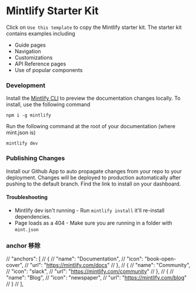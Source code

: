 # Mintlify Starter Kit

Click on `Use this template` to copy the Mintlify starter kit. The starter kit contains examples including

- Guide pages
- Navigation
- Customizations
- API Reference pages
- Use of popular components

### Development

Install the [Mintlify CLI](https://www.npmjs.com/package/mintlify) to preview the documentation changes locally. To install, use the following command

```
npm i -g mintlify
```

Run the following command at the root of your documentation (where mint.json is)

```
mintlify dev
```

### Publishing Changes

Install our Github App to auto propagate changes from your repo to your deployment. Changes will be deployed to production automatically after pushing to the default branch. Find the link to install on your dashboard. 

#### Troubleshooting

- Mintlify dev isn't running - Run `mintlify install` it'll re-install dependencies.
- Page loads as a 404 - Make sure you are running in a folder with `mint.json`


### anchor 移除
  // "anchors": [
  //   {
  //     "name": "Documentation",
  //     "icon": "book-open-cover",
  //     "url": "https://mintlify.com/docs"
  //   },
  //   {
  //     "name": "Community",
  //     "icon": "slack",
  //     "url": "https://mintlify.com/community"
  //   },
  //   {
  //     "name": "Blog",
  //     "icon": "newspaper",
  //     "url": "https://mintlify.com/blog"
  //   }
  // ],